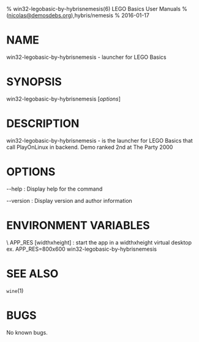 % win32-legobasic-by-hybrisnemesis(6) LEGO Basics User Manuals
%  (nicolas@demosdebs.org),hybris/nemesis
% 2016-01-17

# NAME
win32-legobasic-by-hybrisnemesis - launcher for LEGO Basics

# SYNOPSIS
win32-legobasic-by-hybrisnemesis [*options*]

# DESCRIPTION
win32-legobasic-by-hybrisnemesis - is the launcher for LEGO Basics that call PlayOnLinux in backend.
Demo ranked 2nd at The Party 2000

# OPTIONS
\--help
:   Display help for the command

\--version
:   Display version and author information

# ENVIRONMENT VARIABLES
\ APP_RES [widthxheight]
:	start the app in a widthxheight virtual desktop  
	ex. APP_RES=800x600 win32-legobasic-by-hybrisnemesis


# SEE ALSO
`wine`(1)

# BUGS
No known bugs.
